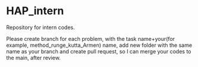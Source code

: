 # HAP_intern
Repository for intern codes. 

Please create branch for each problem, with the task name+your(for example, method_runge_kutta_Armen) name, add new folder with the same name as your branch and create pull request, so I can merge your codes to the main, after review.  
